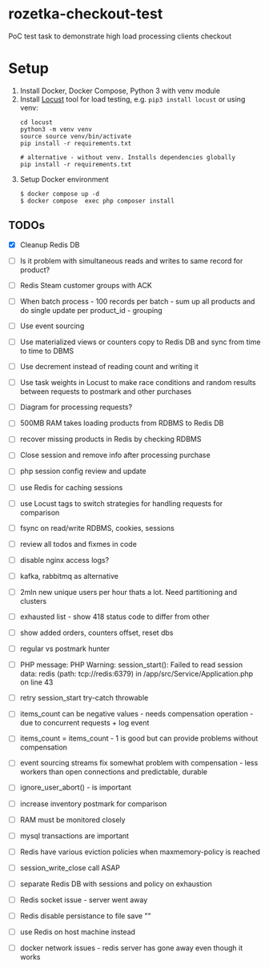 # rozetka-checkout-test
PoC test task to demonstrate high load processing clients checkout

# Setup
1. Install Docker, Docker Compose, Python 3 with venv module
2. Install [Locust](https://github.com/locustio/locust) tool for load testing, e.g. `pip3 install locust` 
   or using venv:
   ```shell
   cd locust
   python3 -m venv venv
   source source venv/bin/activate
   pip install -r requirements.txt
   
   # alternative - without venv. Installs dependencies globally
   pip install -r requirements.txt
   ```
3. Setup Docker environment
   ```shell
   $ docker compose up -d
   $ docker compose  exec php composer install 
   ```


## TODOs
- [X] Cleanup Redis DB
- [ ] Is it problem with simultaneous reads and writes to same record for product?
- [ ] Redis Steam customer groups with ACK
- [ ] When batch process - 100 records per batch - sum up all products and do single update per product_id - grouping
- [ ] Use event sourcing
- [ ] Use materialized views or counters copy to Redis DB and sync from time to time to DBMS
- [ ] Use decrement instead of reading count and writing it
- [ ] Use task weights in Locust to make race conditions and random results between requests to postmark and other purchases
- [ ] Diagram for processing requests?
- [ ] 500MB RAM takes loading products from RDBMS to Redis DB
- [ ] recover missing products in Redis by checking RDBMS
- [ ] Close session and remove info after processing purchase
- [ ] php session config review and update
- [ ] use Redis for caching sessions
- [ ] use Locust tags to switch strategies for handling requests for comparison
- [ ] fsync on read/write RDBMS, cookies, sessions
- [ ] review all todos and fixmes in code
- [ ] disable nginx access logs?
- [ ] kafka, rabbitmq as alternative
- [ ] 2mln new unique users per hour thats a lot. Need partitioning and clusters
- [ ] exhausted list - show 418 status code to differ from other
- [ ] show added orders, counters offset, reset dbs
- [ ] regular vs postmark hunter
- [ ] PHP message: PHP Warning:  session_start(): Failed to read session data: redis (path: tcp://redis:6379) in /app/src/Service/Application.php on line 43
- [ ] retry session_start try-catch throwable
- [ ] items_count can be negative values - needs compensation operation - due to concurrent requests + log event
- [ ] items_count = items_count - 1 is good but can provide problems without compensation
- [ ] event sourcing streams fix somewhat problem with compensation - less workers than open connections and predictable, durable
- [ ] ignore_user_abort() - is important
- [ ] increase inventory postmark for comparison
- [ ] RAM must be monitored closely
- [ ] mysql transactions are important
- [ ] Redis have various eviction policies when maxmemory-policy is reached
- [ ] session_write_close call ASAP
- [ ] separate Redis DB with sessions and policy on exhaustion
- [ ] Redis socket issue - server went away
- [ ] Redis disable persistance to file save ""
- [ ] use Redis on host machine instead
- [ ] docker network issues - redis server has gone away even though it works

